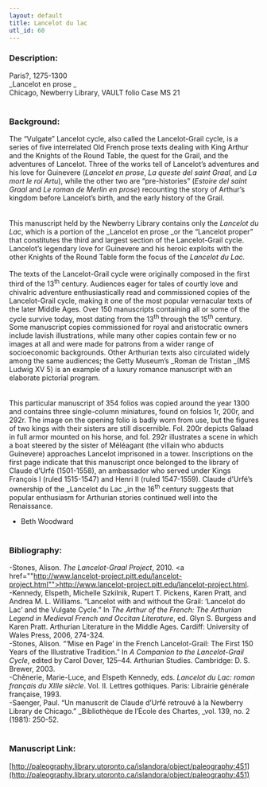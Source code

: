 ```yaml
---
layout: default
title: Lancelot du lac
utl_id: 60
---
```


### Description:

Paris?, 1275-1300<br>
_Lancelot en prose _<br>
Chicago, Newberry Library, VAULT folio Case MS 21<br>
 <br>


### Background:

The “Vulgate” Lancelot cycle, also called the Lancelot-Grail cycle, is a series of five interrelated Old French prose texts dealing with King Arthur and the Knights of the Round Table, the quest for the Grail, and the adventures of Lancelot. Three of the works tell of Lancelot’s adventures and his love for Guinevere (_Lancelot en prose_, _La queste del saint Graal_, and _La mort le roi Artu_), while the other two are “pre-histories” (_Estoire del saint Graal_ and _Le roman de Merlin en prose_) recounting the story of Arthur’s kingdom before Lancelot’s birth, and the early history of the Grail.<br><br>
 <br>
This manuscript held by the Newberry Library contains only the _Lancelot du Lac_, which is a portion of the _Lancelot en prose _or the “Lancelot proper” that constitutes the third and largest section of the Lancelot-Grail cycle. Lancelot’s legendary love for Guinevere and his heroic exploits with the other Knights of the Round Table form the focus of the _Lancelot du Lac._<br>
 <br>
The texts of the Lancelot-Grail cycle were originally composed in the first third of the 13<sup>th</sup> century. Audiences eager for tales of courtly love and chivalric adventure enthusiastically read and commissioned copies of the Lancelot-Grail cycle, making it one of the most popular vernacular texts of the later Middle Ages. Over 150 manuscripts containing all or some of the cycle survive today, most dating from the 13<sup>th</sup> through the 15<sup>th</sup> century. Some manuscript copies commissioned for royal and aristocratic owners include lavish illustrations, while many other copies contain few or no images at all and were made for patrons from a wider range of socioeconomic backgrounds. Other Arthurian texts also circulated widely among the same audiences; the Getty Museum’s _Roman de Tristan _(MS Ludwig XV 5) is an example of a luxury romance manuscript with an elaborate pictorial program.<br><br>
 <br>
This particular manuscript of 354 folios was copied around the year 1300 and contains three single-column miniatures, found on folsios 1r, 200r, and 292r. The image on the opening folio is badly worn from use, but the figures of two kings with their sisters are still discernible. Fol. 200r depicts Galaad in full armor mounted on his horse, and fol. 292r illustrates a scene in which a boat steered by the sister of Méléagant (the villain who abducts Guinevere) approaches Lancelot imprisoned in a tower. Inscriptions on the first page indicate that this manuscript once belonged to the library of Claude d’Urfé (1501-1558), an ambassador who served under Kings François I (ruled 1515-1547) and Henri II (ruled 1547-1559). Claude d’Urfé’s ownership of the _Lancelot du Lac _in the 16<sup>th</sup> century suggests that popular enthusiasm for Arthurian stories continued well into the Renaissance. <br>
- Beth Woodward<br>
 <br>


### Bibliography:

-Stones, Alison. _The Lancelot-Graal Project_, 2010. <a href=""http://www.lancelot-project.pitt.edu/lancelot-project.html"">http://www.lancelot-project.pitt.edu/lancelot-project.html</a>.<br>
-Kennedy, Elspeth, Michelle Szkilnik, Rupert T. Pickens, Karen Pratt, and Andrea M. L. Williams. “Lancelot with and without the Grail: ‘Lancelot do Lac’ and the Vulgate Cycle.” In _The Arthur of the French: The Arthurian Legend in Medieval French and Occitan Literature_, ed. Glyn S. Burgess and Karen Pratt. Arthurian Literature in the Middle Ages. Cardiff: University of Wales Press, 2006, 274-324.<br>
-Stones, Alison. “‘Mise en Page’ in the French Lancelot-Grail: The First 150 Years of the Illustrative Tradition.” In _A Companion to the Lancelot-Grail Cycle_, edited by Carol Dover, 125–44. Arthurian Studies. Cambridge: D. S. Brewer, 2003.<br>
-Chênerie, Marie-Luce, and Elspeth Kennedy, eds. _Lancelot du Lac: roman français du XIIIe siècle_. Vol. II. Lettres gothiques. Paris: Librairie générale française, 1993.<br>
-Saenger, Paul. “Un manuscrit de Claude d’Urfé retrouvé à la Newberry Library de Chicago.” _Bibliothèque de l’École des Chartes, _vol. 139, no. 2 (1981): 250-52.<br>
 <br>


### Manuscript Link:

[http://paleography.library.utoronto.ca/islandora/object/paleography:451](http://paleography.library.utoronto.ca/islandora/object/paleography:451)